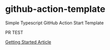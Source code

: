 # github-action-template
Simple Typescript GitHub Action Start Template

PR TEST


[Getting Started Article](https://notiz.dev/blog/build-and-publish-your-first-github-action)

